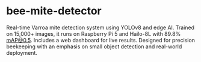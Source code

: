 # bee-mite-detector
Real-time Varroa mite detection system using YOLOv8 and edge AI. Trained on 15,000+ images, it runs on Raspberry Pi 5 and Hailo-8L with 89.8% mAP@0.5. Includes a web dashboard for live results. Designed for precision beekeeping with an emphasis on small object detection and real-world deployment.
